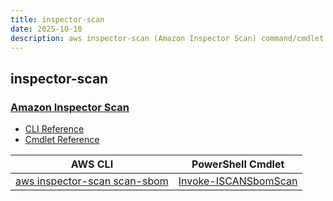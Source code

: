 ```yaml
---
title: inspector-scan
date: 2025-10-10
description: aws inspector-scan (Amazon Inspector Scan) command/cmdlet list.
---
```


## inspector-scan

### [Amazon Inspector Scan](https://aws.amazon.com/inspector/)

* [CLI Reference](https://awscli.amazonaws.com/v2/documentation/api/latest/reference/inspector-scan/index.html)
* [Cmdlet Reference](https://docs.aws.amazon.com/powershell/latest/reference/items/InspectorScan_cmdlets.html)

|AWS CLI|PowerShell Cmdlet|
|----|----|
|[aws inspector-scan scan-sbom](https://awscli.amazonaws.com/v2/documentation/api/latest/reference/inspector-scan/scan-sbom.html)|[Invoke-ISCANSbomScan](https://docs.aws.amazon.com/powershell/latest/reference/items/Invoke-ISCANSbomScan.html)|

